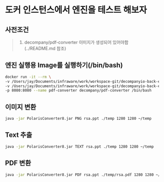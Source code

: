 # 도커 인스턴스에서 엔진을 테스트 해보자 

## 사전조건

> 1) decompany/pdf-converter 이미지가 생성되어 있어야함(../README.md 참조)

## 엔진 실행용 Image를 실행하기(/bin/bash)

```bash
docker run -it --rm \
-v /Users/jay/Documents/infraware/work/workspace-git/decompanyio-back-end/docker/pdf-converter/batch-application:/batch-application \
-v /Users/jay/Documents/infraware/work/workspace-git/decompanyio-back-end/docker/pdf-converter/POConvertLibrary_centos_x64_20191007:/converter \
-p 8080:8080 --name pdf-converter decompany/pdf-converter /bin/bash
```

## 이미지 변환

```bash
java -jar PolarisConverter8.jar PNG rsa.ppt ./temp 1280 1280 ~/temp
```

## Text 추출

```bash
java -jar PolarisConverter8.jar TEXT rsa.ppt ./temp 1280 1280 ~/temp
```


## PDF 변환

```bash
java -jar PolarisConverter8.jar PDF rsa.ppt ./temp/rsa.pdf 1280 1280 ~/temp
```